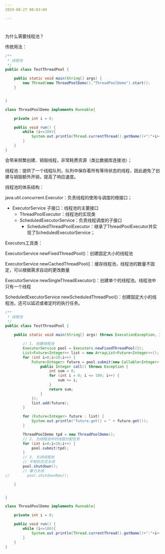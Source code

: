 ```yaml
---
2019-08-27 08:03:04

---
```


#

为什么需要线程池？

传统用法：

```java
/**
 * 线程池
 */
public class TestThreadPool {

    public static void main(String[] args) {
        new Thread(new ThreadPoolDemo(),"ThreadPoolDemo").start();
    }


}

class ThreadPoolDemo implements Runnable{

    private int i = 0;

    public void run() {
        while (i<=100){
            System.out.println(Thread.currentThread().getName()+":"+i++);
        }
    }
}
```

会带来频繁创建、销毁线程，非常耗费资源（类比数据库连接池）；



线程池：提供了一个线程队列，队列中保存着所有等待状态的线程，因此避免了创建与销毁额外开销，提高了响应速度。



线程池的体系结构：

java.util.concurrent.Executor：负责线程的使用与调度的根接口；

- ExecutorService 子接口：线程池的主要接口
  - ThreadPoolExecutor：线程池的实现类
  - ScheduledExecutorService：负责线程调度的子接口
    - ScheduledThreadPoolExecutor：继承了ThreadPoolExecutor并实现了ScheduledExecutorService；



Executors工具类：

ExecutorService newFixedThreadPool()：创建固定大小的线程池

ExecutorService newCachedThreadPool()：缓存线程池，线程池的数量不固定，可以根据需求自动的更改数量

ExecutorService newSingleThreadExecutor()：创建单个的线程池。线程池中只有一个线程



ScheduledExecutorService newScheduledThreadPool()：创建固定大小的线程池，还可以延迟或者定时的执行任务。



```java
/**
 * 线程池
 */
public class TestThreadPool {

    public static void main(String[] args) throws ExecutionException, InterruptedException {

        // 1. 创建线程池
        ExecutorService pool = Executors.newFixedThreadPool(5);
        List<Future<Integer>> list = new ArrayList<Future<Integer>>();
        for (int i=0;i<10;i++) {
            Future<Integer> future = pool.submit(new Callable<Integer>() {
                public Integer call() throws Exception {
                    int sum = 0;
                    for (int i = 0; i <= 100; i++) {
                        sum += i;
                    }
                    return sum;
                }
            });
            list.add(future);
        }

        for (Future<Integer> future : list) {
            System.out.println("future.get() = " + future.get());
        }

        ThreadPoolDemo tpd = new ThreadPoolDemo();
        // 2. 为线程池中的线程分配任务
        for (int i=0;i<10;i++) {
            pool.submit(tpd);
        }
        // 3. 关闭线程池
        // 平和的方式关闭
        pool.shutdown();
        // 暴力关闭
//        pool.shutdownNow();

    }


}

class ThreadPoolDemo implements Runnable{

    private int i = 0;

    public void run() {
        while (i<=100){
            System.out.println(Thread.currentThread().getName()+":"+i++);
        }
    }
}
```



